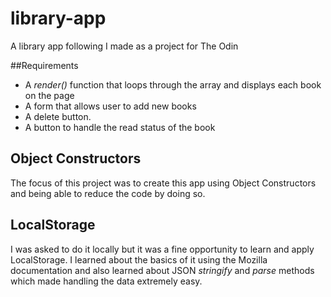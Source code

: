 # library-app

A library app following I made as a project for The Odin

##Requirements

- A _render()_ function that loops through the array and displays each book on the page
- A form that allows user to add new books
- A delete button.
- A button to handle the read status of the book

## Object Constructors

The focus of this project was to create this app using Object Constructors and
being able to reduce the code by doing so.

## LocalStorage

I was asked to do it locally but it was a fine opportunity to learn and apply
LocalStorage. I learned about the basics of it using the Mozilla documentation
and also learned about JSON _stringify_ and _parse_ methods which made handling the
data extremely easy.
